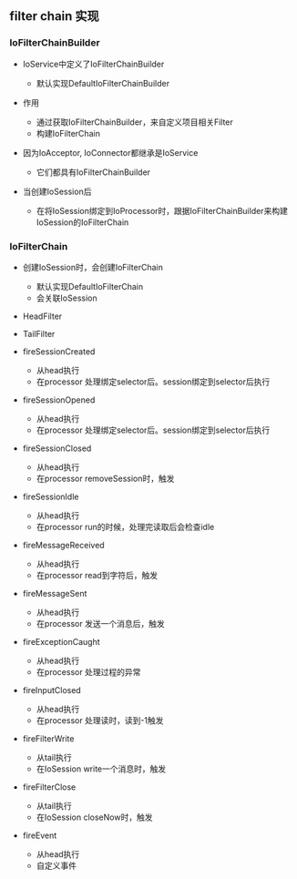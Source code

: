 ## filter chain 实现

### IoFilterChainBuilder
 * IoService中定义了IoFilterChainBuilder
   + 默认实现DefaultIoFilterChainBuilder
   
 * 作用
   + 通过获取IoFilterChainBuilder，来自定义项目相关Filter
   + 构建IoFilterChain
   
 * 因为IoAcceptor, IoConnector都继承是IoService
   + 它们都具有IoFilterChainBuilder
   
 * 当创建IoSession后
   + 在将IoSession绑定到IoProcessor时，跟据IoFilterChainBuilder来构建IoSession的IoFilterChain
   
   
### IoFilterChain
 * 创建IoSession时，会创建IoFilterChain
   + 默认实现DefaultIoFilterChain
   + 会关联IoSession
   
 * HeadFilter
 * TailFilter
 
 * fireSessionCreated
   + 从head执行
   + 在processor 处理绑定selector后。session绑定到selector后执行
 * fireSessionOpened
   + 从head执行
   + 在processor 处理绑定selector后。session绑定到selector后执行
   
 * fireSessionClosed
   + 从head执行
   + 在processor removeSession时，触发
   
 * fireSessionIdle
   + 从head执行
   + 在processor run的时候，处理完读取后会检查idle
   
 * fireMessageReceived
   + 从head执行
   + 在processor read到字符后，触发
 
 * fireMessageSent
   + 从head执行
   + 在processor 发送一个消息后，触发
 
 * fireExceptionCaught
   + 从head执行
   + 在processor 处理过程的异常
 
 * fireInputClosed
   + 从head执行
   + 在processor 处理读时，读到-1触发
 
 * fireFilterWrite
   + 从tail执行
   + 在IoSession write一个消息时，触发
 
 * fireFilterClose
   + 从tail执行
   + 在IoSession closeNow时，触发
 
 * fireEvent
   + 从head执行
   + 自定义事件